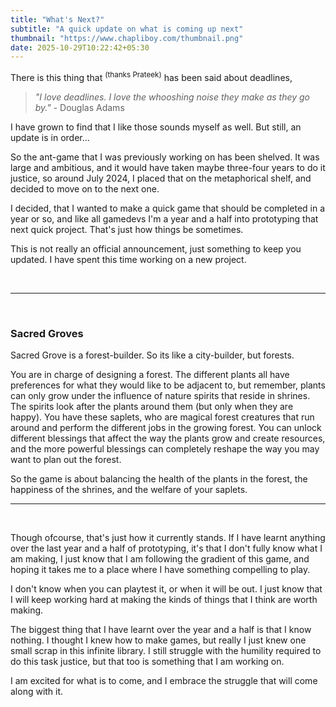 ```yaml
---
title: "What's Next?"
subtitle: "A quick update on what is coming up next"
thumbnail: "https://www.chapliboy.com/thumbnail.png"
date: 2025-10-29T10:22:42+05:30
---
```


There is this thing that
<sup>(thanks Prateek)</sup>
has been said about deadlines,
> _"I love deadlines. I love the whooshing noise they make as they go by."_
> \- Douglas Adams

I have grown to find that I like those sounds myself as well. But still, an update is in
order...

So the ant-game that I was previously working on has been shelved. It was large
and ambitious, and it would have taken maybe three-four years to do it justice,
so around July 2024, I placed that on the metaphorical shelf, and decided to move
on to the next one.

I decided, that I wanted to make a quick game that should be completed in a year
or so, and like all gamedevs I'm a year and a half into prototyping that next quick
project. That's just how things be sometimes.

This is not really an official announcement, just something to keep you updated.
I have spent this time working on a new project. 

<br/>

---
<br/>

### Sacred Groves
Sacred Grove is a forest-builder.
So its like a city-builder, but forests.

You are
in charge of designing a forest. The different plants all have preferences for what 
they would like to be adjacent to, but remember, plants can only grow under the
influence of nature spirits that reside in shrines. The spirits look after the plants
around them (but only when they are happy). You have these saplets, who are magical forest
creatures that run around and perform the different jobs in the growing
forest.  You can unlock different blessings that affect the way the plants grow and
create resources, and the more powerful blessings can completely reshape the way you
may want to plan out the forest.

So the game is about balancing the health of the plants in the forest, the
happiness of the shrines, and the welfare of your saplets.
<br/>

---

<br/>

Though ofcourse, that's just how it currently stands. If I have learnt anything over the
last year and a half of prototyping, it's that I don't fully know what I am making, I 
just know that I am following the gradient of this game, and hoping it takes me to a
place where I have something compelling to play.

I don't know when you can playtest it, or when it will be out. I just know that I will
keep working hard at making the kinds of things that I think are worth making.

The biggest thing that I have learnt over the year and a half is that I know nothing.
I thought I knew how to make games, but really I just knew one small scrap in this
infinite library. I still struggle with the humility required to do this task justice,
but that too is something that I am working on.

I am excited for what is to come, and I embrace the struggle that will come along with it.


